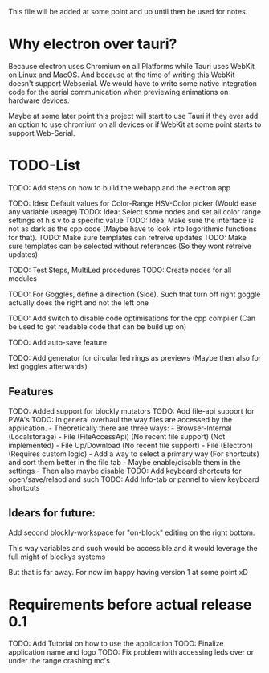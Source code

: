 
This file will be added at some point and up until then be used for notes.

# Why electron over tauri?
Because electron uses Chromium on all Platforms while Tauri uses WebKit on Linux and MacOS.
And because at the time of writing this WebKit doesn't support Webserial. We would have to write some native integration code for the serial communication when previewing animations on hardware devices.

Maybe at some later point this project will start to use Tauri if they ever add an option to use chromium on all devices or if WebKit at some point starts to support Web-Serial.

# TODO-List

TODO: Add steps on how to build the webapp and the electron app

TODO: Idea: Default values for Color-Range HSV-Color picker (Would ease any variable useage)
TODO: Idea: Select some nodes and set all color range settings of h s v to a specific value
TODO: Idea: Make sure the interface is not as dark as the cpp code (Maybe have to look into logorithmic functions for that).
TODO: Make sure templates can retreive updates
TODO: Make sure templates can be selected without references (So they wont retreive updates)

TODO: Test Steps, MultiLed procedures
TODO: Create nodes for all modules

TODO: For Goggles, define a direction (Side). Such that turn off right goggle actually does the right and not the left one

TODO: Add switch to disable code optimisations for the cpp compiler (Can be used to get readable code that can be build up on)

TODO: Add auto-save feature

TODO: Add generator for circular led rings as previews (Maybe then also for led goggles afterwards)

## Features

TODO: Added support for blockly mutators
TODO: Add file-api support for PWA's
TODO: In general overhaul the way files are accessed by the application.
    - Theoretically there are three ways:
        - Browser-Internal (Localstorage)
        - File (FileAccessApi) (No recent file support) (Not implemented)
        - File Up/Download (No recent file support)
        - File (Electron) (Requires custom logic)
    - Add a way to select a primary way (For shortcuts) and sort them better in the file tab
    - Maybe enable/disable them in the settings
    - Then also maybe disable
TODO: Add keyboard shortcuts for open/save/relaod and such
TODO: Add Info-tab or pannel to view keyboard shortcuts

## Idears for future:

Add second blockly-workspace for "on-block" editing on the right bottom.

This way variables and such would be accessible and it would leverage the full might of blockys systems

But that is far away. For now im happy having version 1 at some point xD

# Requirements before actual release 0.1
TODO: Add Tutorial on how to use the application
TODO: Finalize application name and logo
TODO: Fix problem with accessing leds over or under the range crashing mc's